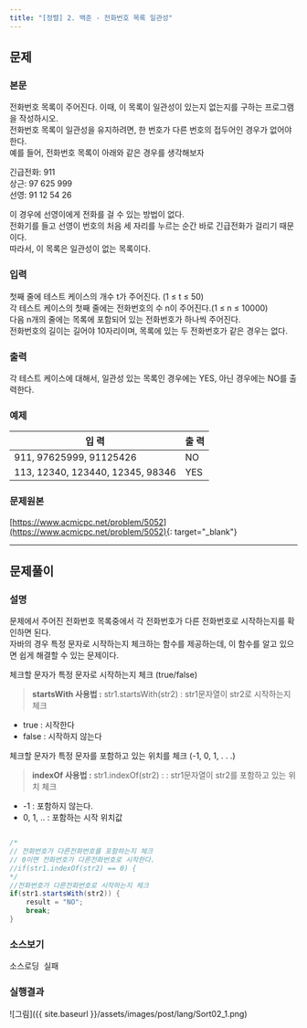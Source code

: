 ```yaml
---
title: "[정렬] 2. 백준 - 전화번호 목록 일관성"
---
```

## 문제
### 본문
전화번호 목록이 주어진다. 이때, 이 목록이 일관성이 있는지 없는지를 구하는 프로그램을 작성하시오.    
전화번호 목록이 일관성을 유지하려면, 한 번호가 다른 번호의 접두어인 경우가 없어야 한다.    
예를 들어, 전화번호 목록이 아래와 같은 경우를 생각해보자    

긴급전화: 911    
상근: 97 625 999    
선영: 91 12 54 26    

이 경우에 선영이에게 전화를 걸 수 있는 방법이 없다.        
전화기를 들고 선영이 번호의 처음 세 자리를 누르는 순간 바로 긴급전화가 걸리기 때문이다.    
따라서, 이 목록은 일관성이 없는 목록이다.    

### 입력    
첫째 줄에 테스트 케이스의 개수 t가 주어진다. (1 ≤ t ≤ 50)    
각 테스트 케이스의 첫째 줄에는 전화번호의 수 n이 주어진다.(1 ≤ n ≤ 10000)    
다음 n개의 줄에는 목록에 포함되어 있는 전화번호가 하나씩 주어진다.    
전화번호의 길이는 길어야 10자리이며, 목록에 있는 두 전화번호가 같은 경우는 없다.    

### 출력    
각 테스트 케이스에 대해서, 일관성 있는 목록인 경우에는 YES, 아닌 경우에는 NO를 출력한다.    


### 예제    

입    력 |  출    력     
----- | ----- 
911, 97625999, 91125426 |  NO
113, 12340, 123440, 12345, 98346 | YES

### 문제원본    
[https://www.acmicpc.net/problem/5052](https://www.acmicpc.net/problem/5052){: target="_blank"}

---


## 문제풀이
### 설명
문제에서 주어진 전화번호 목록중에서 각 전화번호가 다른 전화번호로 시작하는지를 확인하면 된다.    
자바의 경우 특정 문자로 시작하는지 체크하는 함수를 제공하는데, 이 함수를 알고 있으면 쉽게 해결할 수 있는 문제이다.    


체크할 문자가 특정 문자로 시작하는지 체크 (true/false)    
> **startsWith 사용법 :** str1.startsWith(str2) : str1문자열이 str2로 시작하는지 체크     
+ true : 시작한다
+ false : 시작하지 않는다

체크할 문자가 특정 문자를 포함하고 있는 위치를 체크 (-1, 0, 1, . . .)    
> **indexOf 사용법 :** str1.indexOf(str2) :  : str1문자열이 str2를 포함하고 있는 위치 체크     
+ -1 : 포함하지 않는다.    
+ 0, 1, .. : 포함하는 시작 위치값      


```java

/*
// 전화번호가 다른전화번호를 포함하는지 체크 
// 0이면 전화번호가 다른전화번호로 시작한다.
//if(str1.indexOf(str2) == 0) { 
*/
//전화번호가 다른전화번호로 시작하는지 체크
if(str1.startsWith(str2)) {                    
    result = "NO";
    break;                        
}
```


### 소스보기
<pre id="show1" class="show-json-from-git">소스로딩 실패</pre>
<script>showJsonFromGit('{{ site.repository_raw }}/step2/Sort02PhoneNumber.java', 'show1', '500px');</script>


### 실행결과
![그림]({{ site.baseurl }}/assets/images/post/lang/Sort02_1.png)





